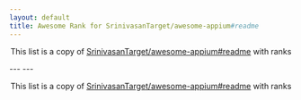 ```yaml
---
layout: default
title: Awesome Rank for SrinivasanTarget/awesome-appium#readme
---
```


<p align="center">
	This list is a copy of <a href="https://github.com/SrinivasanTarget/awesome-appium#readme">SrinivasanTarget/awesome-appium#readme</a> with ranks
</p>
---
---
<p align="center">
	This list is a copy of <a href="https://github.com/SrinivasanTarget/awesome-appium#readme">SrinivasanTarget/awesome-appium#readme</a> with ranks
</p>
